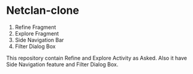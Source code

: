 # Netclan-clone

1. Refine Fragment
2. Explore Fragment 
3. Side Navigation Bar
4. Filter Dialog Box

This repository contain Refine and Explore Activity as Asked. Also it have Side Navigation feature and Filter Dialog Box.

